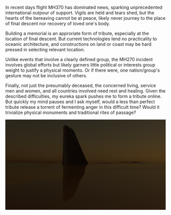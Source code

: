 In recent days flight MH370 has dominated news, sparking unprecedented international outpour of support. Vigils are held and tears shed, but the hearts of the bereaving cannot be at peace, likely never journey to the place of final descent nor recovery of loved one's body.

Building a memorial is an approriate form of tribute, especially at the location of final descent. But current technologies lend no practicality to oceanic architecture, and constructions on land or coast may be hard pressed in selecting relevant location. 

Unlike events that involve a clearly defined group, the MH270 incident involves global efforts but likely garners little political or interests group weight to justify a physical momento. Or if there were, one nation/group's gesture may not be inclusive of others.

Finally, not just the presumably deceased, the concerned living, service men and women, and all countries involved need rest and healing. Given the described difficulties, my eureka spark pushes me to form a tribute online. But quickly my mind pauses and I ask myself, would a less than perfect tribute release a torrent of fermenting anger in this difficult time? Would it trivialize physical monuments and traditional rites of passage?

![Monument](project_images/monument_sea.png?raw=true "Monument")
